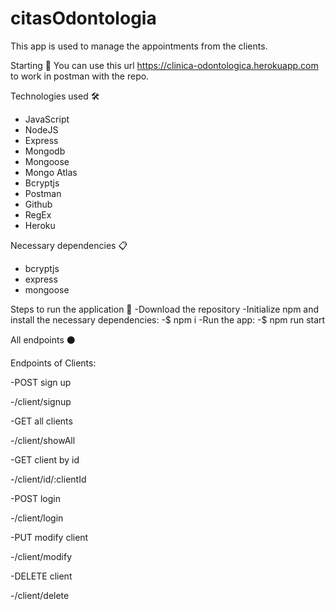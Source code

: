 # citasOdontologia

This app is used to manage the appointments from the clients.

Starting 🚀
You can use this url https://clinica-odontologica.herokuapp.com to work in postman with the repo.

Technologies used 🛠️
- JavaScript
- NodeJS
- Express
- Mongodb
- Mongoose
- Mongo Atlas
- Bcryptjs
- Postman
- Github
- RegEx
- Heroku

Necessary dependencies 📋
- bcryptjs
- express
- mongoose

Steps to run the application 🚀
-Download the repository
-Initialize npm and install the necessary dependencies:
  -$ npm i
-Run the app:
  -$ npm run start
  
  
All endpoints ⚫

Endpoints of Clients:

-POST sign up

  -/client/signup
  
-GET all clients

  -/client/showAll
  
-GET client by id

  -/client/id/:clientId
  
-POST login

  -/client/login
  
-PUT modify client

  -/client/modify
  
-DELETE client

  -/client/delete
  
